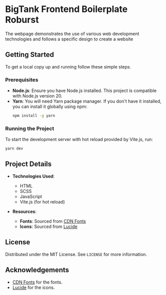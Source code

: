 # BigTank Frontend Boilerplate Roburst

The webpage demonstrates the use of various web development technologies and follows a specific design to create a website

## Getting Started

To get a local copy up and running follow these simple steps.

### Prerequisites

- **Node.js**: Ensure you have Node.js installed. This project is compatible with Node.js version 20.
- **Yarn**: You will need Yarn package manager. If you don't have it installed, you can install it globally using npm:
  ```sh
  npm install -g yarn
  ```

### Running the Project

To start the development server with hot reload provided by Vite.js, run:
```sh
yarn dev
```

## Project Details

- **Technologies Used**:
  - HTML
  - SCSS
  - JavaScript
  - Vite.js (for hot reload)

- **Resources**:
  - **Fonts**: Sourced from [CDN Fonts](https://www.cdnfonts.com/)
  - **Icons**: Sourced from [Lucide](https://lucide.dev/icons/)

## License

Distributed under the MIT License. See `LICENSE` for more information.

## Acknowledgements

- [CDN Fonts](https://www.cdnfonts.com/) for the fonts.
- [Lucide](https://lucide.dev/icons/) for the icons.
